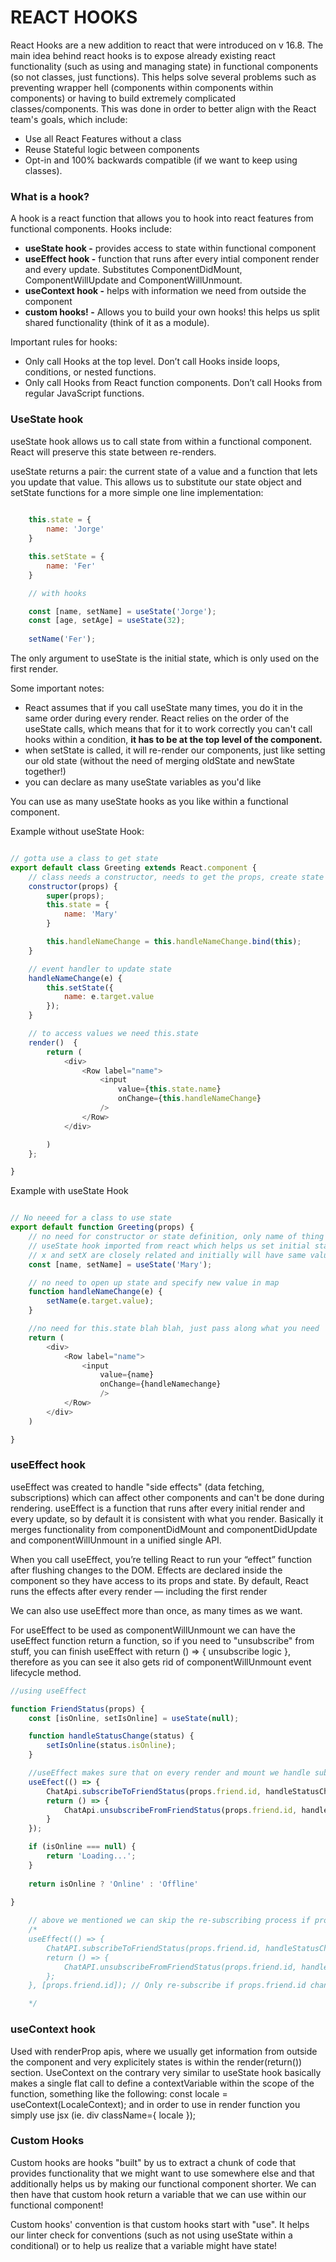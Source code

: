 # REACT HOOKS


React Hooks are a new addition to react that were introduced on v 16.8. The main idea behind react hooks is to expose already existing react functionality (such as using and managing state) in functional components (so not classes, just functions). This helps solve several problems such as preventing wrapper hell (components within components within components) or having to build extremely complicated classes/components. This was done in order to better align with the React team's goals, which include:
* Use all React Features without a class
* Reuse Stateful logic between components
* Opt-in and 100% backwards compatible (if we want to keep using classes).


### What is a hook?

A hook is a react function that allows you to hook into react features from functional components. Hooks include:

* **useState hook -** provides access to state within functional component
* **useEffect hook -** function that runs after every intial component render and every update. Substitutes ComponentDidMount, ComponentWillUpdate and ComponentWillUnmount.
* **useContext hook -** helps with information we need from outside the component
* **custom hooks! -** Allows you to build your own hooks! this helps us split shared functionality (think of it as a module).

Important rules for hooks:
* Only call Hooks at the top level. Don’t call Hooks inside loops, conditions, or nested functions.
* Only call Hooks from React function components. Don’t call Hooks from regular JavaScript functions. 

### UseState hook

useState hook allows us to call state from within a functional component. React will preserve this state between re-renders.

useState returns a pair: the current state of a value and a function that lets you update that value. This allows us to substitute our state object and setState functions for a more simple one line implementation:

```javascript
	
	this.state = {
		name: 'Jorge'
	}

	this.setState = {
		name: 'Fer'
	}

	// with hooks

	const [name, setName] = useState('Jorge');
	const [age, setAge] = useState(32);
 
	setName('Fer');


````

The only argument to useState is the initial state, which is only used on the first render.

Some important notes:

* React assumes that if you call useState many times, you do it in the same order during every render. React relies on the order of the useState calls, which means that for it to work correctly you can't call hooks within a condition, **it has to be at the top level of the component.**
* when setState is called, it will re-render our components, just like setting our old state (without the need of merging oldState and newState together!)
* you can declare as many useState variables as you'd like


You can use as many useState hooks as you like within a functional component.

Example without useState Hook:

```javascript

// gotta use a class to get state
export default class Greeting extends React.component {
	// class needs a constructor, needs to get the props, create state object and bind event handlers
	constructor(props) {
		super(props);
		this.state = {
			name: 'Mary'
		}

		this.handleNameChange = this.handleNameChange.bind(this);
	}

	// event handler to update state
	handleNameChange(e) {
		this.setState({
			name: e.target.value
		});
	}

	// to access values we need this.state
	render()  {
		return (
			<div>
				<Row label="name">
					<input 
						value={this.state.name}
						onChange={this.handleNameChange}
					/>
				</Row>
			</div>		

		)
	};

}

```

Example with useState Hook

```javascript

// No neeed for a class to use state
export default function Greeting(props) {
	// no need for constructor or state definition, only name of thing in state and its corresponding state-setter
	// useState hook imported from react which helps us set initial state
	// x and setX are closely related and initially will have same value
	const [name, setName] = useState('Mary');

	// no need to open up state and specify new value in map
	function handleNameChange(e) {
		setName(e.target.value);
	}

	//no need for this.state blah blah, just pass along what you need
	return (
		<div>
			<Row label="name">
				<input 
					value={name}
					onChange={handleNamechange}
					/>
			</Row>
		</div>		
	)

}

```


### useEffect hook

useEffect was created to handle "side effects" (data fetching, subscriptions) which can affect other components and can't be done during rendering.
useEffect is a function that runs after every initial render and every update, so by default it is consistent with what you render. Basically it merges functionality from componentDidMount and componentDidUpdate and componentWillUnmount in a unified single API.

When you call useEffect, you’re telling React to run your “effect” function after flushing changes to the DOM. Effects are declared inside the component so they have access to its props and state. By default, React runs the effects after every render — including the first render

We can also use useEffect more than once, as many times as we want.

For useEffect to be used as componentWillUnmount we can have the useEffect function return a function, so if you need to "unsubscribe" from stuff, you can finish useEffect with return () => { unsubscribe logic }, therefore as you can see it also gets rid of componentWillUnmount event lifecycle method.

```javascript
//using useEffect

function FriendStatus(props) {
	const [isOnline, setIsOnline] = useState(null);

	function handleStatusChange(status) {
		setIsOnline(status.isOnline);
	}

	//useEffect makes sure that on every render and mount we handle subscribe method, and when unmounting the component AND when re-rendering the component  we will run unsubscribe method. 
	useEfect(() => {
		ChatApi.subscribeToFriendStatus(props.friend.id, handleStatusChange);
		return () => {
			ChatApi.unsubscribeFromFriendStatus(props.friend.id, handleStatusChange);
		}
	});

	if (isOnline === null) {
		return 'Loading...';
	}
	
	return isOnline ? 'Online' : 'Offline'

}
	
	// above we mentioned we can skip the re-subscribing process if props.friend.id is the same. Before we would do it with componentDidUpdate(prevProps, prevState) comparison. With hooks we can pass an array as an optional second argument of the useEffect method. In this array we define the values we want to make sure have changed before triggering 
	/*
	useEffect(() => {
  		ChatAPI.subscribeToFriendStatus(props.friend.id, handleStatusChange);
  		return () => {
    		ChatAPI.unsubscribeFromFriendStatus(props.friend.id, handleStatusChange);
  		};
	}, [props.friend.id]); // Only re-subscribe if props.friend.id changes

	*/

````



### useContext hook 

Used with renderProp apis, where we usually get information from outside the component and very explicitely states is within the render(return()) section. UseContext on the contrary very similar to useState hook basically makes a single flat call to define a contextVariable within the scope of the function, something like the following: const locale = useContext(LocaleContext); and in order to use in render function you simply use jsx (ie. div className={ locale });


### Custom Hooks

Custom hooks are hooks "built" by us to extract a chunk of code that provides functionality that we might want to use somewhere else and that additionally helps us by making our functional component shorter. We can then have that custom hook return a variable that we can use within our functional component!

Custom hooks' convention is that custom hooks start with "use". It helps our linter check for conventions (such as not using useState within a conditional) or to help us realize that a variable might have state!


### 